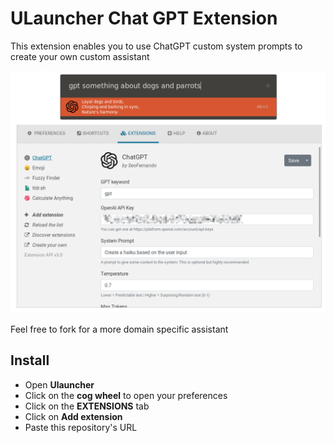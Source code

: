 # ULauncher Chat GPT Extension

This extension enables you to use ChatGPT custom system prompts to create your own custom assistant

![Screen shot](images/screenshot.png)

Feel free to fork for a more domain specific assistant

## Install

- Open **Ulauncher**
- Click on the **cog wheel** to open your preferences
- Click on the **EXTENSIONS** tab
- Click on **Add extension**
- Paste this repository's URL